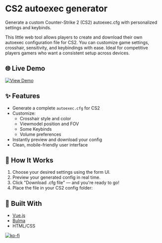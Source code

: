 # CS2 autoexec generator
Generate a custom Counter-Strike 2 (CS2) autoexec.cfg with personalized settings and keybinds.

This little web tool allows players to create and download their own autoexec configuration file for CS2. You can customize game settings, crosshair, sensitivity, and keybindings with ease. Ideal for competitive players gamers who want a consistent setup across devices.

## 🌐 Live Demo
[![View Demo](https://img.shields.io/badge/View-Demo-green?style=for-the-badge)](https://mobbi.dev/cs2-autoexec-generator)

## ✨ Features

- Generate a complete `autoexec.cfg` for CS2
- Customize:
  - Crosshair style and color
  - Viewmodel position and FOV
  - Some Keybinds
  - Volume preferences
- Instantly preview and download your config
- Clean, mobile-friendly user interface

## 💾 How It Works

1. Choose your desired settings using the form UI.
2. Preview your generated config in real time.
3. Click "Download .cfg file" — and you're ready to go!
4. Place the file in your CS2 config folder:

## 🧱 Built With

- [Vue.js](https://vuejs.org/)
- [Bulma](https://bulma.io/)
- HTML/CSS


[![ko-fi](https://ko-fi.com/img/githubbutton_sm.svg)](https://ko-fi.com/C0C51GLQOX)
